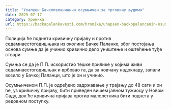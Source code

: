 ```yaml
---
title: "Ухапшен Бачкопаланчанин осумњичен за трговину људима"
date: 2025-07-17
category: Хроника
url: https://backapalankavesti.com/hronika/uhapsen-backopalancanin-osumnjicen-za-trgovinu-ljudima/
---
```


Полиција ће поднети кривичну пријаву и против седамнаестогодишњака из околине Бачке Паланке, због постојања основа сумње да је учинио кривично дело уништење и оштећење туђе ствари.

Сумња се да је П.П. искористио тешке прилике у којима живи седамнаестогодишњак и врбовао га, да за новчану надокнаду, запали возило у Бачкој Паланци, што је он и учинио.

Осумњиченом П.П. је одређено задржавање у трајању до 48 сати и он ће, уз кривичну пријаву, бити приведен вишем јавном тужиоцу у Новом Саду, док ће кривична пријава против малолетника бити поднета у редовном поступку.
